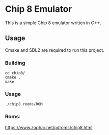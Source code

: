 # Chip 8 Emulator

This is a simple Chip 8 emulator written in C++.

## Usage

Cmake and SDL2 are required to run this project.

### Building
```
cd chip8/
cmake .
make
```

### Usage

```
./chip8 rooms/ROM
```

### Roms:
https://www.zophar.net/pdroms/chip8.html